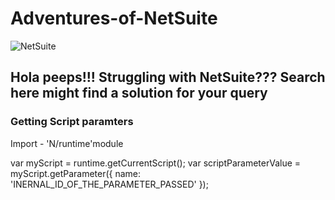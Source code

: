 # Adventures-of-NetSuite
![NetSuite](https://github.com/ahipsharma/Adventures-of-NetSuite/assets/76726757/f9771583-7f01-48c4-a54a-81336bfa78df)


## Hola peeps!!! Struggling with NetSuite??? Search here might find a solution for your query



### Getting Script paramters

Import - 'N/runtime'module

var myScript = runtime.getCurrentScript();
var scriptParameterValue = myScript.getParameter({
    name: 'INERNAL_ID_OF_THE_PARAMETER_PASSED'
});
